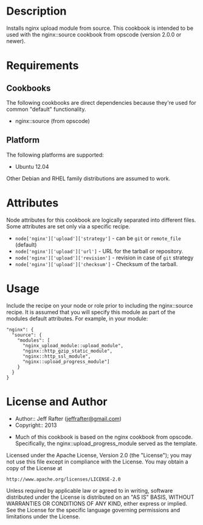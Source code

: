 Description
===========

Installs nginx upload module from source. This cookbook is intended to
be used with the nginx::source cookbook from opscode (version 2.0.0 or newer).

Requirements
============

Cookbooks
---------

The following cookbooks are direct dependencies because they're used
for common "default" functionality.

* nginx::source (from opscode)

Platform
--------

The following platforms are supported:

* Ubuntu 12.04

Other Debian and RHEL family distributions are assumed to work.

Attributes
==========

Node attributes for this cookbook are logically separated into
different files. Some attributes are set only via a specific recipe.

* `node['nginx']['upload']['strategy']` - can be `git` or `remote_file` (default)
* `node['nginx']['upload']['url']` - URL for the tarball or repository.
* `node['nginx']['upload']['revision']` - revision in case of `git` strategy
* `node['nginx']['upload']['checksum']` - Checksum of the tarball.

Usage
=====

Include the recipe on your node or role prior to including the
nginx::source recipe. It is assumed that you will specify this
module as part of the modules default attributes. For example,
in your module:

    "nginx": {
      "source": {
        "modules": [
          "nginx_upload_module::upload_module",
          "nginx::http_gzip_static_module",
          "nginx::http_ssl_module",
          "nginx::upload_progress_module"]
        }
      }
    }


License and Author
==================

- Author:: Jeff Rafter (<jeffrafter@gmail.com>)
- Copyright:: 2013

* Much of this cookbook is based on the nginx cookbook from opscode.
Specifically, the nginx::upload_progress_module served as the
template.

Licensed under the Apache License, Version 2.0 (the "License");
you may not use this file except in compliance with the License.
You may obtain a copy of the License at

    http://www.apache.org/licenses/LICENSE-2.0

Unless required by applicable law or agreed to in writing, software
distributed under the License is distributed on an "AS IS" BASIS,
WITHOUT WARRANTIES OR CONDITIONS OF ANY KIND, either express or implied.
See the License for the specific language governing permissions and
limitations under the License.
